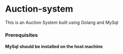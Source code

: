 # Auction-system
This is an Auction System built using Golang and MySql

### Prerequisites
#### **MySql** should be installed on the host machine

